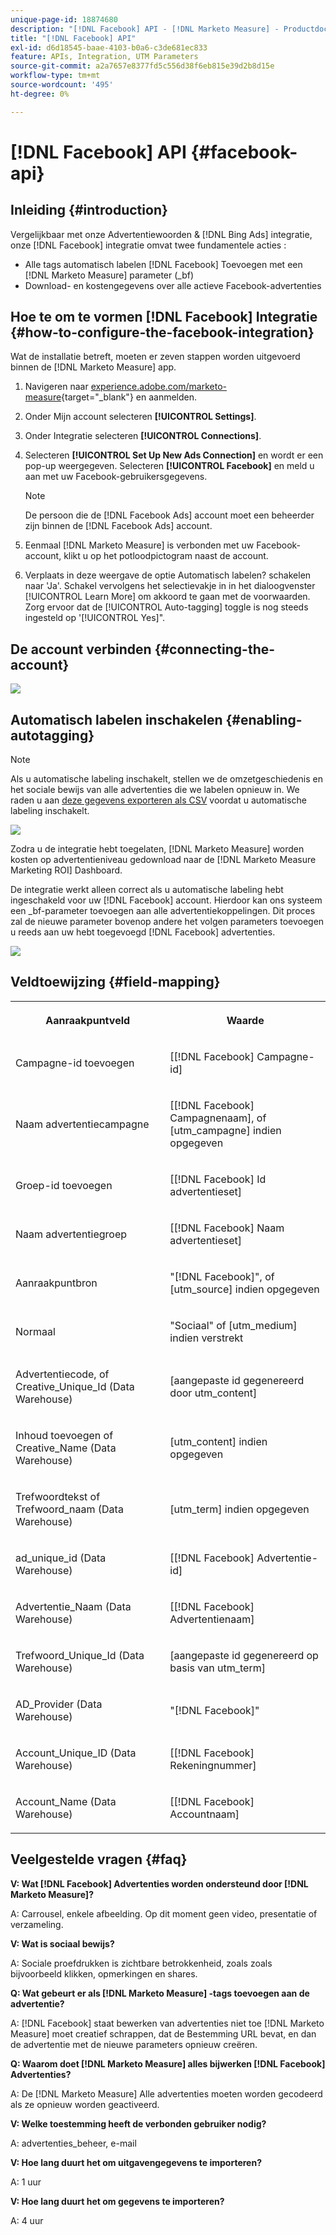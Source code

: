 ```yaml
---
unique-page-id: 18874680
description: "[!DNL Facebook] API - [!DNL Marketo Measure] - Productdocumentatie"
title: "[!DNL Facebook] API"
exl-id: d6d18545-baae-4103-b0a6-c3de681ec833
feature: APIs, Integration, UTM Parameters
source-git-commit: a2a7657e8377fd5c556d38f6eb815e39d2b8d15e
workflow-type: tm+mt
source-wordcount: '495'
ht-degree: 0%

---
```


# [!DNL Facebook] API {#facebook-api}

## Inleiding {#introduction}

Vergelijkbaar met onze Advertentiewoorden &amp; [!DNL Bing Ads] integratie, onze [!DNL Facebook] integratie omvat twee fundamentele acties :

* Alle tags automatisch labelen [!DNL Facebook] Toevoegen met een [!DNL Marketo Measure] parameter (_bf)
* Download- en kostengegevens over alle actieve Facebook-advertenties

## Hoe te om te vormen [!DNL Facebook] Integratie {#how-to-configure-the-facebook-integration}

Wat de installatie betreft, moeten er zeven stappen worden uitgevoerd binnen de [!DNL Marketo Measure] app.

1. Navigeren naar [experience.adobe.com/marketo-measure](https://experience.adobe.com/marketo-measure){target="_blank"} en aanmelden.
1. Onder Mijn account selecteren **[!UICONTROL Settings]**.
1. Onder Integratie selecteren **[!UICONTROL Connections]**.
1. Selecteren **[!UICONTROL Set Up New Ads Connection]** en wordt er een pop-up weergegeven. Selecteren **[!UICONTROL Facebook]** en meld u aan met uw Facebook-gebruikersgegevens.

   >[!NOTE]
   >
   >De persoon die de [!DNL Facebook Ads] account moet een beheerder zijn binnen de [!DNL Facebook Ads] account.

1. Eenmaal [!DNL Marketo Measure] is verbonden met uw Facebook-account, klikt u op het potloodpictogram naast de account.
1. Verplaats in deze weergave de optie Automatisch labelen? schakelen naar &#39;Ja&#39;. Schakel vervolgens het selectievakje in in het dialoogvenster [!UICONTROL Learn More] om akkoord te gaan met de voorwaarden. Zorg ervoor dat de [!UICONTROL Auto-tagging] toggle is nog steeds ingesteld op &#39;[!UICONTROL Yes]&quot;.

## De account verbinden {#connecting-the-account}

![](assets/1.gif)

## Automatisch labelen inschakelen {#enabling-autotagging}

>[!NOTE]
>
>Als u automatische labeling inschakelt, stellen we de omzetgeschiedenis en het sociale bewijs van alle advertenties die we labelen opnieuw in. We raden u aan [deze gegevens exporteren als CSV](https://www.facebook.com/business/help/205067636197240) voordat u automatische labeling inschakelt.

![](assets/2-2.png)

Zodra u de integratie hebt toegelaten, [!DNL Marketo Measure] worden kosten op advertentieniveau gedownload naar de [!DNL Marketo Measure Marketing ROI] Dashboard.

De integratie werkt alleen correct als u automatische labeling hebt ingeschakeld voor uw [!DNL Facebook] account. Hierdoor kan ons systeem een _bf-parameter toevoegen aan alle advertentiekoppelingen. Dit proces zal de nieuwe parameter bovenop andere het volgen parameters toevoegen u reeds aan uw hebt toegevoegd [!DNL Facebook] advertenties.

![](assets/3.gif)

## Veldtoewijzing {#field-mapping}

<table> 
 <colgroup> 
  <col> 
  <col> 
 </colgroup> 
 <tbody> 
  <tr> 
   <th><p><strong>Aanraakpuntveld</strong></p></th> 
   <th><p><strong>Waarde</strong></p></th> 
  </tr> 
  <tr> 
   <td><p>Campagne-id toevoegen</p></td> 
   <td><p>[[!DNL Facebook] Campagne-id]</p></td> 
  </tr> 
  <tr> 
   <td><p>Naam advertentiecampagne </p></td> 
   <td><p>[[!DNL Facebook] Campagnenaam], of [utm_campagne] indien opgegeven</p></td> 
  </tr> 
  <tr> 
   <td><p>Groep-id toevoegen</p></td> 
   <td><p>[[!DNL Facebook] Id advertentieset]</p></td> 
  </tr> 
  <tr> 
   <td><p>Naam advertentiegroep</p></td> 
   <td><p>[[!DNL Facebook] Naam advertentieset]</p></td> 
  </tr> 
  <tr> 
   <td><p>Aanraakpuntbron</p></td> 
   <td><p>"[!DNL Facebook]", of [utm_source] indien opgegeven</p></td> 
  </tr> 
  <tr> 
   <td><p>Normaal</p></td> 
   <td><p>"Sociaal" of [utm_medium] indien verstrekt</p></td> 
  </tr> 
  <tr> 
   <td><p>Advertentiecode, of Creative_Unique_Id (Data Warehouse)</p></td> 
   <td><p>[aangepaste id gegenereerd door utm_content]</p></td> 
  </tr> 
  <tr> 
   <td><p>Inhoud toevoegen of Creative_Name (Data Warehouse)</p></td> 
   <td><p>[utm_content] indien opgegeven</p></td> 
  </tr> 
  <tr> 
   <td><p>Trefwoordtekst of Trefwoord_naam (Data Warehouse)</p></td> 
   <td><p>[utm_term] indien opgegeven</p></td> 
  </tr> 
  <tr> 
   <td><p>ad_unique_id (Data Warehouse)</p></td> 
   <td><p>[[!DNL Facebook] Advertentie-id]</p></td> 
  </tr> 
  <tr> 
   <td><p>Advertentie_Naam (Data Warehouse)</p></td> 
   <td><p>[[!DNL Facebook] Advertentienaam]</p></td> 
  </tr> 
  <tr> 
   <td><p>Trefwoord_Unique_Id (Data Warehouse)</p></td> 
   <td><p>[aangepaste id gegenereerd op basis van utm_term]</p></td> 
  </tr> 
  <tr> 
   <td><p>AD_Provider (Data Warehouse)</p></td> 
   <td><p>"[!DNL Facebook]"</p></td> 
  </tr> 
  <tr> 
   <td><p>Account_Unique_ID (Data Warehouse)</p></td> 
   <td><p>[[!DNL Facebook] Rekeningnummer]</p></td> 
  </tr> 
  <tr> 
   <td><p>Account_Name (Data Warehouse)</p></td> 
   <td><p>[[!DNL Facebook] Accountnaam]</p></td> 
  </tr> 
 </tbody> 
</table>

## Veelgestelde vragen {#faq}

**V: Wat [!DNL Facebook] Advertenties worden ondersteund door [!DNL Marketo Measure]?**

A: Carrousel, enkele afbeelding. Op dit moment geen video, presentatie of verzameling.

**V: Wat is sociaal bewijs?**

A: Sociale proefdrukken is zichtbare betrokkenheid, zoals zoals bijvoorbeeld klikken, opmerkingen en shares.

**Q: Wat gebeurt er als [!DNL Marketo Measure] -tags toevoegen aan de advertentie?**

A: [!DNL Facebook] staat bewerken van advertenties niet toe [!DNL Marketo Measure] moet creatief schrappen, dat de Bestemming URL bevat, en dan de advertentie met de nieuwe parameters opnieuw creëren.

**Q: Waarom doet [!DNL Marketo Measure] alles bijwerken [!DNL Facebook] Advertenties?**

A: De [!DNL Marketo Measure] Alle advertenties moeten worden gecodeerd als ze opnieuw worden geactiveerd.

**V: Welke toestemming heeft de verbonden gebruiker nodig?**

A: advertenties_beheer, e-mail

**V: Hoe lang duurt het om uitgavengegevens te importeren?**

A: 1 uur

**V: Hoe lang duurt het om gegevens te importeren?**

A: 4 uur

